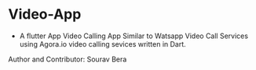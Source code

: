 # Video-App

- A flutter App Video Calling App Similar to Watsapp Video Call Services using Agora.io video calling sevices written in Dart.  
   
Author and Contributor:
Sourav Bera

